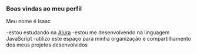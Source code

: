 ### Boas vindas ao meu perfil

Meu nome é isaac

-estou estudando na [Alura](https://www.alura.com.br)
-estou me desenvolvendo na linguagem JavaScript 
-utilizo este espaço para minha organização e compartilhamento dos meus projetos desenvolvidos 
